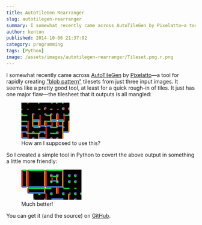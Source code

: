 ```yaml
---
title: AutoTileGen Rearranger
slug: autotilegen-rearranger
summary: I somewhat recently came across AutoTileGen by Pixelatto—a tool for rapidly creating “blob pattern” tilesets from just three input images. It seems like a pretty good tool, at least for a quick rough-in of tiles. It just has one major flaw—the tilesheet that it outputs is all mangled
author: kenton
published: 2014-10-06 21:37:02
category: programming
tags: [Python]
image: /assets/images/autotilegen-rearranger/Tileset.png.r.png
---
```


I somewhat recently came across [AutoTileGen](http://autotilegen.com/) by [Pixelatto](http://pixelatto.com/)&mdash;a tool for rapidly creating ["blob pattern"](http://www.squidi.net/three/entry.php?id=166) tilesets from just three input images. It seems like a pretty good tool, at least for a quick rough-in of tiles. It just has one major flaw&mdash;the tilesheet that it outputs is all mangled:

<!-- PELICAN_END_SUMMARY -->

<figure>
    <img src="/assets/images/autotilegen-rearranger/Tileset.png">
    <figcaption>How am I supposed to use this?</figcaption>
</figure>

So I created a simple tool in Python to covert the above output in something a little more friendly:

<figure>
    <img src="/assets/images/autotilegen-rearranger/Tileset.png.r.png">
    <figcaption>Much better!</figcaption>
</figure>

You can get it (and the source) on [GitHub](https://github.com/FuzzyWuzzie/AutoTileGenRearranger).